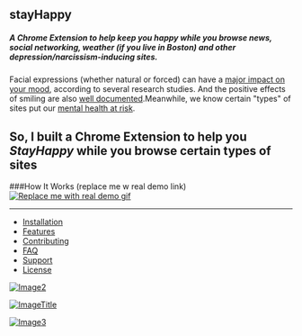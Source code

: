 ## stayHappy
##### A Chrome Extension to help keep you happy while you browse news, social networking, weather (if you live in Boston) and other depression/narcissism-inducing sites.

Facial expressions (whether natural or forced) can have a [major impact on your mood](http://www.nytimes.com/1989/07/18/science/a-feel-good-theory-a-smile-affects-mood.html), according to several research studies. And the positive effects of smiling are also [well documented](http://www.fastcompany.com/3041438/how-to-be-a-success-at-everything/how-smiling-changes-your-brain).Meanwhile, we know certain "types" of sites put our [mental health at risk](http://guilfordjournals.com/doi/abs/10.1521/jscp.2014.33.8.701).

So, I built a Chrome Extension to help you *StayHappy* while you browse certain types of sites
---
###How It Works (replace me w real demo link)
[![Replace me with real demo gif](http://mo.j0e.io/image/2J0a1I1q2p05/download/Screen%20Recording%202015-08-27%20at%2004.39%20PM.gif)](http://mo.j0e.io/image/2J0a1I1q2p05/download/Screen%20Recording%202015-08-27%20at%2004.39%20PM.gif)
___
- [Installation](#installation)
- [Features](#features)
- [Contributing](#contributing)
- [FAQ](#faq)
- [Support](#support)
- [License](#license)

[![Image2](http://mo.j0e.io/image/161u1A2r1y3m/download/Image%202015-08-25%20at%204.08.49%20PM.png)](http://mo.j0e.io/image/161u1A2r1y3m/download/Image%202015-08-25%20at%204.08.49%20PM.png)

[![ImageTitle](url)](url)

[![Image3](http://mo.j0e.io/image/2z3H2o331l1H/download/Screen%20Recording%202015-08-22%20at%2003.20%20PM.gif)](http://mo.j0e.io/image/2z3H2o331l1H/download/Screen%20Recording%202015-08-22%20at%2003.20%20PM.gif)